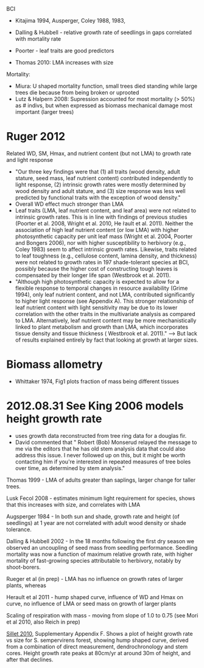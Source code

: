 
BCI

- Kitajima 1994, Ausperger, Coley 1988, 1983,
- Dalling & Hubbell - relative growth rate of seedlings in gaps correlated with mortality rate

- Poorter - leaf traits are good predictors

- Thomas 2010: LMA increases with size

Mortality:

- Miura: U shaped mortality function, small trees died standing while large trees die because from being broken or uprooted
- Lutz & Halpern 2008: Supression accounted for most mortality (> 50%) as # indivs, but when expressed as biomass mechanical damage most important (larger trees)

# Ruger 2012

Related WD, SM, Hmax, and nutrient content (but not LMA) to growth rate and light response

- "Our three key findings were that (1) all traits (wood density, adult stature, seed mass, leaf nutrient content) contributed independently to light response, (2) intrinsic growth rates were mostly determined by wood density and adult stature, and (3) size response was less well predicted by functional traits with the exception of wood density."
- Overall WD effect much stronger than LMA
- Leaf traits (LMA, leaf nutrient content, and leaf area) were not related to intrinsic growth rates. This is in line with findings of previous studies (Poorter et al. 2008, Wright et al. 2010, He ́rault et al. 2011). Neither the association of high leaf nutrient content (or low LMA) with higher photosynthetic capacity per unit leaf mass (Wright et al. 2004, Poorter and Bongers 2006), nor with higher susceptibility to herbivory (e.g., Coley 1983) seem to affect intrinsic growth rates. Likewise, traits related to leaf toughness (e.g., cellulose content, lamina density, and thickness) were not related to growth rates in 197 shade-tolerant species at BCI, possibly because the higher cost of constructing tough leaves is compensated by their longer life span (Westbrook et al. 2011).
- "Although high photosynthetic capacity is expected to allow for a flexible response to temporal changes in resource availability (Grime 1994), only leaf nutrient content, and not LMA, contributed significantly to higher light response (see Appendix A). This stronger relationship of leaf nutrient content with light sensitivity may be due to its lower correlation with the other traits in the multivariate analysis as compared to LMA. Alternatively, leaf nutrient content may be more mechanistically linked to plant metabolism and growth than LMA, which incorporates tissue density and tissue thickness ( Westbrook et al. 2011)." --> But lack of results explained entirely by fact that looking at growth at larger sizes.

# Biomass allometry

- Whittaker 1974, Fig1 plots fraction of mass being different tissues

# 2012.08.31  See King 2006 models height growth rate

- uses growth data reconstructed from tree ring data for a douglas fir.
- David commented that " Robert (Bob) Monserud relayed the message to me via the editors that he has old stem analysis data that could also address this issue.  I never followed up on this, but it might be worth contacting him if you're interested in repeated measures of tree boles over time, as determined by stem analysis."

Thomas 1999 - LMA of adults greater than saplings, larger change for taller trees.

Lusk Fecol 2008 - estimates minimum light requirement for species, shows that this increases with size, and correlates with LMA

Augsperger 1984 - In both sun and shade, growth rate and height (of seedlings) at 1 year are not correlated with adult wood density or shade tolerance.

Dalling & Hubbell 2002 - In the 18 months following the first dry season we observed an uncoupling of seed mass from seedling performance. Seedling mortality was now a function of maximum relative growth rate, with higher mortality of fast-growing species attributable to herbivory, notably by shoot-borers.

Rueger et al (in prep) - LMA has no influence on growth rates of larger plants, whereas

Herault et al 2011 - hump shaped curve, influence of WD and Hmax on curve, no influence of LMA or seed mass on growth of larger plants

Scaling of respiration with mass - moving from slope of 1.0 to 0.75 (see Mori et al 2010, also Reich in prep)

[Sillet 2010](http://dx.doi.org/10.1016/j.foreco.2009.12.003), Supplementary Appendix F. Shows a plot of height growth rate vs size for S. sempervirens forest, showing hump shaped curve, derived from a combination of direct measurement, dendrochronology and stem cores.  Height growth rate peaks at 80cm/yr at around 30m of height, and after that declines.
